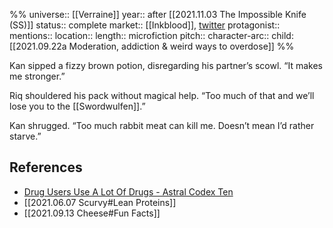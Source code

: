%%
universe:: [[Verraine]]
year:: after [[2021.11.03 The Impossible Knife (SS)]]
status:: complete
market:: [[Inkblood]], [twitter](https://twitter.com/EleanorKonik/status/1404053940325568515)
protagonist::
mentions::
location::
length:: microfiction
pitch:: 
character-arc::
child: [[2021.09.22a Moderation, addiction & weird ways to overdose]]
%% 

Kan sipped a fizzy brown potion, disregarding his partner’s scowl. “It makes me stronger.” 

Riq shouldered his pack without magical help. “Too much of that and we’ll lose you to the [[Swordwulfen]].” 

Kan shrugged. “Too much rabbit meat can kill me. Doesn’t mean I’d rather starve.”

## References
- [Drug Users Use A Lot Of Drugs - Astral Codex Ten](https://astralcodexten.substack.com/p/drug-users-use-a-lot-of-drugs)
- [[2021.06.07 Scurvy#Lean Proteins]]
- [[2021.09.13 Cheese#Fun Facts]]
